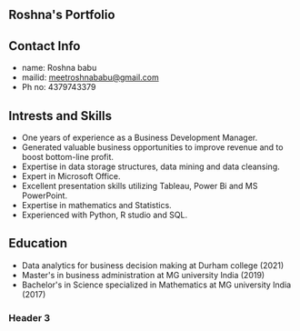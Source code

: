 ## Roshna's Portfolio

## Contact Info
* name: Roshna babu
* mailid: meetroshnababu@gmail.com
* Ph no: 4379743379

## Intrests and Skills
*	One years of experience as a Business Development Manager.
* Generated valuable business opportunities to improve revenue and to boost bottom-line profit.
* Expertise in data storage structures, data mining and data cleansing.
* Expert in Microsoft Office.
* Excellent presentation skills utilizing Tableau, Power Bi and MS PowerPoint.
* Expertise in mathematics and Statistics.
* Experienced with Python, R studio and SQL.

## Education
* Data analytics for business decision making at Durham college (2021)
* Master's in business administration at MG university India (2019)
* Bachelor's in Science specialized in Mathematics at MG university India (2017)

### Header 3

